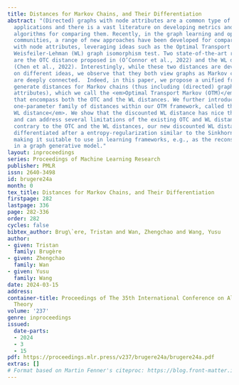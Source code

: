 ```yaml
---
title: Distances for Markov Chains, and Their Differentiation
abstract: "(Directed) graphs with node attributes are a common type of data in various
  applications and there is a vast literature on developing metrics and efficient
  algorithms for comparing them. Recently, in the graph learning and optimization
  communities, a range of new approaches have been developed for comparing graphs
  with node attributes, leveraging ideas such as the Optimal Transport (OT) and the
  Weisfeiler-Lehman (WL) graph isomorphism test. Two state-of-the-art representatives
  are the OTC distance proposed in (O’Connor et al., 2022) and the WL distance in
  (Chen et al., 2022). Interestingly, while these two distances are developed based
  on different ideas, we observe that they both view graphs as Markov chains, and
  are deeply connected.  Indeed, in this paper, we propose a unified framework to
  generate distances for Markov chains (thus including (directed) graphs with node
  attributes), which we call the <em>Optimal Transport Markov (OTM)</em> distances,
  that encompass both the OTC and the WL distances. We further introduce a special
  one-parameter family of distances within our OTM framework, called the <em>discounted
  WL distance</em>. We show that the discounted WL distance has nice theoretical properties
  and can address several limitations of the existing OTC and WL distances. Furthermore,
  contrary to the OTC and the WL distances, our new discounted WL distance can be
  differentiated after a entropy-regularization similar to the Sinkhorn distance,
  making it suitable to use in learning frameworks, e.g., as the reconstruction loss
  in a graph generative model."
layout: inproceedings
series: Proceedings of Machine Learning Research
publisher: PMLR
issn: 2640-3498
id: brugere24a
month: 0
tex_title: Distances for Markov Chains, and Their Differentiation
firstpage: 282
lastpage: 336
page: 282-336
order: 282
cycles: false
bibtex_author: Brug\`ere, Tristan and Wan, Zhengchao and Wang, Yusu
author:
- given: Tristan
  family: Brugère
- given: Zhengchao
  family: Wan
- given: Yusu
  family: Wang
date: 2024-03-15
address:
container-title: Proceedings of The 35th International Conference on Algorithmic Learning
  Theory
volume: '237'
genre: inproceedings
issued:
  date-parts:
  - 2024
  - 3
  - 15
pdf: https://proceedings.mlr.press/v237/brugere24a/brugere24a.pdf
extras: []
# Format based on Martin Fenner's citeproc: https://blog.front-matter.io/posts/citeproc-yaml-for-bibliographies/
---
```

